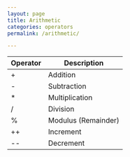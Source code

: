 ```yaml
---
layout: page
title: Arithmetic
categories: operators
permalink: /arithmetic/

---
```


Operator| Description
--- | ---
+	| Addition
-	| Subtraction
*	| Multiplication
/	| Division
%	| Modulus (Remainder)
++	| Increment
--	| Decrement
